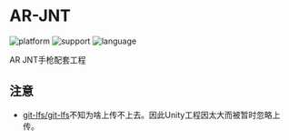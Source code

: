 # AR-JNT

![platform](https://img.shields.io/badge/platform-iOS-blue.svg?style=flat)
![support](https://img.shields.io/badge/support-iOS%209%2B-blue.svg?style=flat)
![language](https://img.shields.io/badge/language-Objective--C-blue.svg?style=flat)

AR JNT手枪配套工程

## 注意

- [git-lfs/git-lfs](git-lfs/git-lfs)不知为啥上传不上去。因此Unity工程因太大而被暂时忽略上传。


